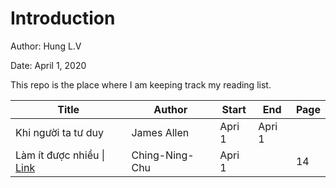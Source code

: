 # Introduction

Author: Hung L.V 

Date: April 1, 2020

This repo is the place where I am keeping track my reading list. 

| Title                                                        | Author         | Start  | End    | Page |
| ------------------------------------------------------------ | -------------- | ------ | ------ | ---- |
| Khi người ta tư duy                                          | James Allen    | Apri 1 | Apri 1 |      |
| Làm ít được nhiều \| [Link](https://sachvui.com/sachvui-686868666888/ebooks/2019/pdf/Sachvui.Com-lam-it-duoc-nhieu-chin-ning-chu.pdf) | Ching-Ning-Chu | Apri 1 |        | 14   |

